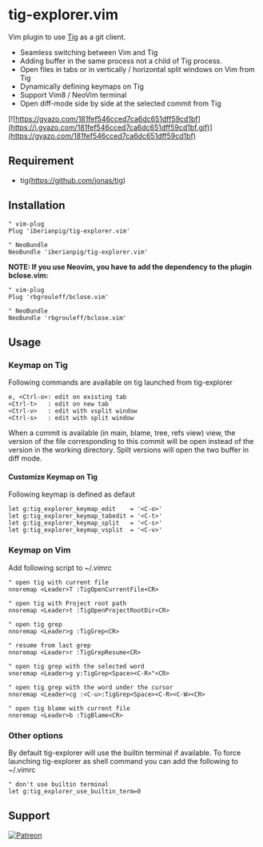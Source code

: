 # tig-explorer.vim

Vim plugin to use [Tig](https://github.com/jonas/tig) as a git client.
* Seamless switching between Vim and Tig
* Adding buffer in the same process not a child of Tig process.
* Open files in tabs or in vertically / horizontal split windows on Vim from Tig
* Dynamically defining keymaps on Tig
* Support Vim8 / NeoVim terminal
* Open diff-mode side by side at the selected commit from Tig

[![https://gyazo.com/181fef546cced7ca6dc651dff59cd1bf](https://i.gyazo.com/181fef546cced7ca6dc651dff59cd1bf.gif)](https://gyazo.com/181fef546cced7ca6dc651dff59cd1bf)

## Requirement

* tig(https://github.com/jonas/tig)

## Installation

```vim
" vim-plug
Plug 'iberianpig/tig-explorer.vim'

" NeoBundle
NeoBundle 'iberianpig/tig-explorer.vim'
```

**NOTE: If you use Neovim, you have to add the dependency to the plugin bclose.vim:**

```vim
" vim-plug
Plug 'rbgrouleff/bclose.vim'

" NeoBundle
NeoBundle 'rbgrouleff/bclose.vim'
```


## Usage

### Keymap on Tig

Following commands are available on tig launched from tig-explorer
```
e, <Ctrl-o>: edit on existing tab
<Ctrl-t>   : edit on new tab
<Ctrl-v>   : edit with vsplit window
<Ctrl-s>   : edit with split window
```

When a commit is available (in main, blame, tree, refs view) view, the version of the file corresponding to this commit
will be open instead of the version in the working directory. Split versions will open the two buffer in diff mode.

#### Customize Keymap on Tig
Following keymap is defined as defaut
```vim
let g:tig_explorer_keymap_edit    = '<C-o>'
let g:tig_explorer_keymap_tabedit = '<C-t>'
let g:tig_explorer_keymap_split   = '<C-s>'
let g:tig_explorer_keymap_vsplit  = '<C-v>'
```

### Keymap on Vim

Add following script to ~/.vimrc

```vim
" open tig with current file
nnoremap <Leader>T :TigOpenCurrentFile<CR>

" open tig with Project root path
nnoremap <Leader>t :TigOpenProjectRootDir<CR>

" open tig grep
nnoremap <Leader>g :TigGrep<CR>

" resume from last grep
nnoremap <Leader>r :TigGrepResume<CR>

" open tig grep with the selected word
vnoremap <Leader>g y:TigGrep<Space><C-R>"<CR>

" open tig grep with the word under the cursor
nnoremap <Leader>cg :<C-u>:TigGrep<Space><C-R><C-W><CR>

" open tig blame with current file
nnoremap <Leader>b :TigBlame<CR>
```

### Other options

By default tig-explorer will use the builtin terminal if available.
To force launching tig-explorer as shell command you can add the following to
~/.vimrc

```vim
" don't use builtin terminal
let g:tig_explorer_use_builtin_term=0
```

## Support

[![Patreon](https://c5.patreon.com/external/logo/become_a_patron_button.png)](https://www.patreon.com/iberianpig)
